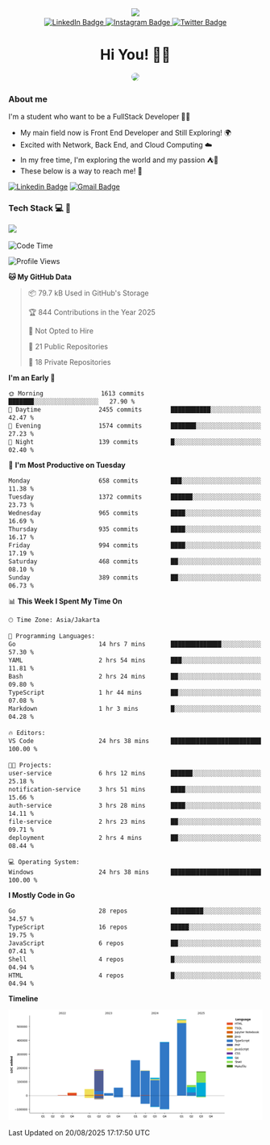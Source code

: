 <div>
  <div id="header" align="center">
      <img src="https://media.giphy.com/media/nFLW7PNGgN3lI68rdv/giphy.gif" width="100"/>
      <div id="badges" style="margin-bottom:20px">
        <a href="https://www.linkedin.com/in/daffaputranarendra/">
          <img src="https://img.shields.io/badge/LinkedIn-blue?style=for-the-badge&logo=linkedin&logoColor=white" alt="LinkedIn Badge"/>
        </a>
        <a href="https://www.instagram.com/daffadon_/">
          <img src="https://img.shields.io/badge/Instagram-E4405F?style=for-the-badge&logo=instagram&logoColor=white" alt="Instagram Badge"/>
        </a>
        <a href="https://twitter.com/daffadon_">
          <img src="https://img.shields.io/badge/Twitter-blue?style=for-the-badge&logo=twitter&logoColor=white" alt="Twitter Badge"/>
        </a>
      </div>
    <h1>Hi You! 🙌🙌</h1>
    <img src="https://media.giphy.com/media/rJsMvyk7AHHiW9qKLM/giphy.gif" height=200 style="border-radius:10px" />
  </div>
</div>

### About me

I'm a student who want to be a FullStack Developer 🧑‍💻

- My main field now is Front End Developer and Still Exploring! 🌍
- Excited with Network, Back End, and Cloud Computing ☁️
- In my free time, I'm exploring the world and my passion ⛺🍵
- These below is a way to reach me! 🏃

[![Linkedin Badge](https://skillicons.dev/icons?i=linkedin)](www.linkedin.com/in/daffadon)
[![Gmail Badge](https://skillicons.dev/icons?i=gmail)](https://mail.google.com/mail/?view=cm&fs=1&to=daffaputranarendra9@gmail.com)

### Tech Stack 💻 📘

<img src="https://skillicons.dev/icons?i=java,html,css,javascript,typescript,golang,react,next,express,vite,tailwind,mui,prisma,mongodb,mysql,firebase,jest,git,jenkins,docker,kubernetes,github,postman,prometheus,grafana,gcp,vscode,arch,&perline=9"/>

<!--START_SECTION:waka-->
![Code Time](http://img.shields.io/badge/Code%20Time-276%20hrs%2055%20mins-blue)

![Profile Views](http://img.shields.io/badge/Profile%20Views-0-blue)

**🐱 My GitHub Data** 

> 📦 79.7 kB Used in GitHub's Storage 
 > 
> 🏆 844 Contributions in the Year 2025
 > 
> 🚫 Not Opted to Hire
 > 
> 📜 21 Public Repositories 
 > 
> 🔑 18 Private Repositories 
 > 
**I'm an Early 🐤** 

```text
🌞 Morning                1613 commits        ███████░░░░░░░░░░░░░░░░░░   27.90 % 
🌆 Daytime                2455 commits        ███████████░░░░░░░░░░░░░░   42.47 % 
🌃 Evening                1574 commits        ███████░░░░░░░░░░░░░░░░░░   27.23 % 
🌙 Night                  139 commits         █░░░░░░░░░░░░░░░░░░░░░░░░   02.40 % 
```
📅 **I'm Most Productive on Tuesday** 

```text
Monday                   658 commits         ███░░░░░░░░░░░░░░░░░░░░░░   11.38 % 
Tuesday                  1372 commits        ██████░░░░░░░░░░░░░░░░░░░   23.73 % 
Wednesday                965 commits         ████░░░░░░░░░░░░░░░░░░░░░   16.69 % 
Thursday                 935 commits         ████░░░░░░░░░░░░░░░░░░░░░   16.17 % 
Friday                   994 commits         ████░░░░░░░░░░░░░░░░░░░░░   17.19 % 
Saturday                 468 commits         ██░░░░░░░░░░░░░░░░░░░░░░░   08.10 % 
Sunday                   389 commits         ██░░░░░░░░░░░░░░░░░░░░░░░   06.73 % 
```


📊 **This Week I Spent My Time On** 

```text
🕑︎ Time Zone: Asia/Jakarta

💬 Programming Languages: 
Go                       14 hrs 7 mins       ██████████████░░░░░░░░░░░   57.30 % 
YAML                     2 hrs 54 mins       ███░░░░░░░░░░░░░░░░░░░░░░   11.81 % 
Bash                     2 hrs 24 mins       ██░░░░░░░░░░░░░░░░░░░░░░░   09.80 % 
TypeScript               1 hr 44 mins        ██░░░░░░░░░░░░░░░░░░░░░░░   07.08 % 
Markdown                 1 hr 3 mins         █░░░░░░░░░░░░░░░░░░░░░░░░   04.28 % 

🔥 Editors: 
VS Code                  24 hrs 38 mins      █████████████████████████   100.00 % 

🐱‍💻 Projects: 
user-service             6 hrs 12 mins       ██████░░░░░░░░░░░░░░░░░░░   25.18 % 
notification-service     3 hrs 51 mins       ████░░░░░░░░░░░░░░░░░░░░░   15.66 % 
auth-service             3 hrs 28 mins       ████░░░░░░░░░░░░░░░░░░░░░   14.11 % 
file-service             2 hrs 23 mins       ██░░░░░░░░░░░░░░░░░░░░░░░   09.71 % 
deployment               2 hrs 4 mins        ██░░░░░░░░░░░░░░░░░░░░░░░   08.44 % 

💻 Operating System: 
Windows                  24 hrs 38 mins      █████████████████████████   100.00 % 
```

**I Mostly Code in Go** 

```text
Go                       28 repos            █████████░░░░░░░░░░░░░░░░   34.57 % 
TypeScript               16 repos            █████░░░░░░░░░░░░░░░░░░░░   19.75 % 
JavaScript               6 repos             ██░░░░░░░░░░░░░░░░░░░░░░░   07.41 % 
Shell                    4 repos             █░░░░░░░░░░░░░░░░░░░░░░░░   04.94 % 
HTML                     4 repos             █░░░░░░░░░░░░░░░░░░░░░░░░   04.94 % 
```



**Timeline**

![Lines of Code chart](https://raw.githubusercontent.com/Daffadon/Daffadon/main/assets/bar_graph.png)


 Last Updated on 20/08/2025 17:17:50 UTC
<!--END_SECTION:waka-->
